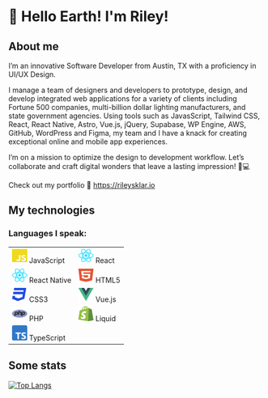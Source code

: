 # 👋 Hello Earth! I'm Riley!

## About me

I’m an innovative Software Developer from Austin, TX with a proficiency in UI/UX Design.

I manage a team of designers and developers to prototype, design, and develop integrated web
applications for a variety of clients including Fortune 500 companies, multi-billion dollar lighting manufacturers, and state government agencies. Using tools such as JavasScript, Tailwind CSS, React, React Native, Astro, Vue.js, jQuery, Supabase, WP Engine, AWS, GitHub, WordPress and Figma, my team and I have a knack for creating exceptional online and mobile app experiences.

I’m on a mission to optimize the design to development workflow. Let’s collaborate and craft digital wonders that leave a lasting impression! 🚀💻

Check out my portfolio 🔗 https://rileysklar.io

## My technologies

<!-- ### Languages I speak:

![JavaScript](icons/js.svg) JavaScript
![React](icons/react.svg) React
![React](icons/react.svg) React Native
![HTML5](icons/html5.svg) HTML5
![CSS3](icons/css3.svg) CSS3
![Vue Icon](icons/vue.svg) Vue.js -->

### Languages I speak:

<table>
  <tr>
    <td><img src="icons/js.svg" alt="JavaScript" width="30" height="30"/> JavaScript</td>
    <td><img src="icons/react.svg" alt="React" width="30" height="30"/> React</td>
  </tr>
  <tr>
    <td><img src="icons/react.svg" alt="React Native" width="30" height="30"/> React Native</td>
    <td><img src="icons/html5.svg" alt="HTML5" width="30" height="30"/> HTML5</td>
  </tr>
  <tr>
    <td><img src="icons/css3.svg" alt="CSS3" width="30" height="30"/> CSS3</td>
    <td><img src="icons/vue.svg" alt="Vue Icon" width="30" height="30"/> Vue.js</td>
  </tr>
  <tr>
    <td><img src="icons/php.svg" alt="PHP" width="30" height="30"/> PHP</td>
    <td><img src="icons/liquid.svg" alt="Shopify Liquid" width="30" height="30"/> Liquid</td>
  </tr>
  <tr>
    <td><img src="icons/typescript.svg" alt="TypeScript" width="30" height="30"/> TypeScript</td>
    
  </tr>
</table>
<!-- <p>
  <img src="icons/js.svg" alt="JavaScript" width="30" height="30"/> JavaScript<br>
  <img src="icons/react.svg" alt="React" width="30" height="30"/> React<br>
  <img src="icons/react.svg" alt="React Native" width="30" height="30"/> React Native<br>
  <img src="icons/html5.svg" alt="HTML5" width="30" height="30"/> HTML5<br>
  <img src="icons/css3.svg" alt="CSS3" width="30" height="30"/> CSS3<br>
  <img src="icons/vue.svg" alt="Vue Icon" width="30" height="30"/> Vue.js
</p> -->

## Some stats

[![Top Langs](https://github-readme-stats.vercel.app/api/top-langs/?username=rileysklar&layout=compact&theme=dark&bg_color=22272e&title_color=ffffff&text_color=ffffff)](https://github.com/anuraghazra/github-readme-stats)
